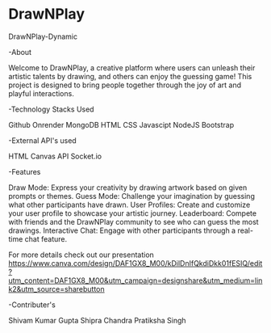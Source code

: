 # DrawNPlay

DrawNPlay-Dynamic

-About 

Welcome to DrawNPlay, a creative platform where users can unleash their artistic talents by drawing, and others can enjoy the guessing game! This project is designed to bring people together through the joy of art and playful interactions.


-Technology Stacks Used

Github
Onrender
MongoDB
HTML
CSS
Javascipt
NodeJS
Bootstrap


-External API's used

HTML Canvas API
Socket.io


-Features

Draw Mode: Express your creativity by drawing artwork based on given prompts or themes.
Guess Mode: Challenge your imagination by guessing what other participants have drawn.
User Profiles: Create and customize your user profile to showcase your artistic journey.
Leaderboard: Compete with friends and the DrawNPlay community to see who can guess the most drawings.
Interactive Chat: Engage with other participants through a real-time chat feature.

For more details check out our presentation 
https://www.canva.com/design/DAF1GX8_M00/kDilDnIfQkdiDkk01fESIQ/edit?utm_content=DAF1GX8_M00&utm_campaign=designshare&utm_medium=link2&utm_source=sharebutton


-Contributer's

Shivam Kumar Gupta
Shipra Chandra
Pratiksha Singh
